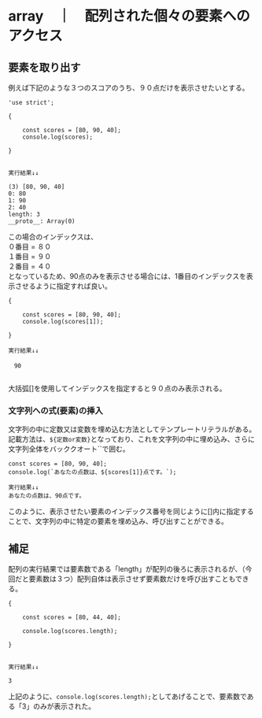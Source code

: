 # array　｜　配列された個々の要素へのアクセス



## 要素を取り出す

例えば下記のような３つのスコアのうち、９０点だけを表示させたいとする。
```
'use strict';

{
  
    const scores = [80, 90, 40];
    console.log(scores);
    
}


実行結果↓↓

(3) [80, 90, 40]
0: 80
1: 90
2: 40
length: 3
__proto__: Array(0)

```
この場合のインデックスは、  
０番目 = ８０  
１番目 = ９０    
２番目 = ４０  
となっているため、90点のみを表示させる場合には、1番目のインデックスを表示させるように指定すれば良い。

```
{
 
    const scores = [80, 90, 40];
    console.log(scores[1]);

}

実行結果↓↓

　90
 
```
大括弧[]を使用してインデックスを指定すると９０点のみ表示される。

### 文字列への式(要素)の挿入 
  
文字列の中に定数又は変数を埋め込む方法としてテンプレートリテラルがある。
記載方法は、`${定数or変数}`となっており、これを文字列の中に埋め込み、さらに文字列全体をバッククオート``で囲む。
```
const scores = [80, 90, 40];
console.log(`あなたの点数は、${scores[1]}点です。`);

実行結果↓↓
あなたの点数は、90点です。
```
このように、表示させたい要素のインデックス番号を同じように[]内に指定することで、文字列の中に特定の要素を埋め込み、呼び出すことができる。  
  
## 補足

配列の実行結果では要素数である「length」が配列の後ろに表示されるが、（今回だと要素数は３つ）配列自体は表示させず要素数だけを呼び出すこともできる。
```
{
 
    const scores = [80, 44, 40];
    
    console.log(scores.length);

}


実行結果↓↓

3

```
上記のように、`console.log(scores.length);`としてあげることで、要素数である「3」のみが表示された。  
  
    
      
        
        




